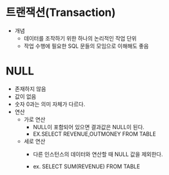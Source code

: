 # 트랜잭션(Transaction)
 
* 개념
  * 데이터를 조작하기 위한 하나의 논리적인 작업 단위
  * 작업 수행에 필요한 SQL 문들의 모임으로 이해해도 좋음


# NULL
* 존재하지 않음
* 값이 없음
* 숫자 0과는 의미 자체가 다르다.
* 연산
  * 가로 연산
    * NULL이 포함되어 있으면 결과값은 NULL이 된다.
    * EX.SELECT REVENUE,OUTMONEY FROM TABLE
  * 세로 연산
    * 다른 인스턴스의 데이터와 연산할 때 NULL 값을 제외한다.


    * ex. SELECT SUM(REVENUE) FROM TABLE   
  
    
